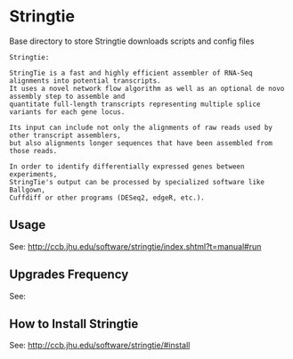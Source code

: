 # Stringtie

Base directory to store Stringtie downloads scripts and config files

```
Stringtie:

StringTie is a fast and highly efficient assembler of RNA-Seq alignments into potential transcripts. 
It uses a novel network flow algorithm as well as an optional de novo assembly step to assemble and 
quantitate full-length transcripts representing multiple splice variants for each gene locus. 

Its input can include not only the alignments of raw reads used by other transcript assemblers, 
but also alignments longer sequences that have been assembled from those reads.

In order to identify differentially expressed genes between experiments,
StringTie's output can be processed by specialized software like Ballgown, 
Cuffdiff or other programs (DESeq2, edgeR, etc.).

```
## Usage

See: http://ccb.jhu.edu/software/stringtie/index.shtml?t=manual#run

## Upgrades Frequency

See:

## How to Install Stringtie
See: http://ccb.jhu.edu/software/stringtie/#install
  
